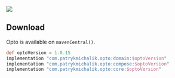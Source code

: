 ![](https://img.shields.io/maven-central/v/com.patrykmichalik.opto/core)

## Download
Opto is available on `mavenCentral()`.

```groovy
def optoVersion = 1.0.15
implementation "com.patrykmichalik.opto:domain:$optoVersion"
implementation "com.patrykmichalik.opto:compose:$optoVersion"
implementation "com.patrykmichalik.opto:core:$optoVersion"
```